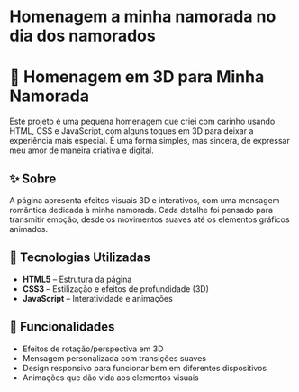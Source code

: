 # Homenagem a minha namorada no dia dos namorados 
# 💖 Homenagem em 3D para Minha Namorada

Este projeto é uma pequena homenagem que criei com carinho usando HTML, CSS e JavaScript, com alguns toques em 3D para deixar a experiência mais especial. É uma forma simples, mas sincera, de expressar meu amor de maneira criativa e digital.

## ✨ Sobre

A página apresenta efeitos visuais 3D e interativos, com uma mensagem romântica dedicada à minha namorada. Cada detalhe foi pensado para transmitir emoção, desde os movimentos suaves até os elementos gráficos animados.

## 🔧 Tecnologias Utilizadas

- **HTML5** – Estrutura da página
- **CSS3** – Estilização e efeitos de profundidade (3D)
- **JavaScript** – Interatividade e animações

## 🎯 Funcionalidades

- Efeitos de rotação/perspectiva em 3D
- Mensagem personalizada com transições suaves
- Design responsivo para funcionar bem em diferentes dispositivos
- Animações que dão vida aos elementos visuais

